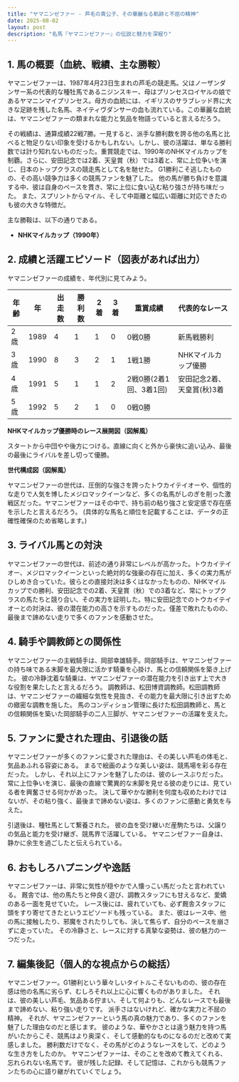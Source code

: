 ```yaml
---
title: "ヤマニンゼファー - 芦毛の貴公子、その華麗なる軌跡と不屈の精神"
date: 2025-08-02
layout: post
description: "名馬『ヤマニンゼファー』の伝説と魅力を深堀り"
---
```


## 1. 馬の概要（血統、戦績、主な勝鞍）

ヤマニンゼファーは、1987年4月23日生まれの芦毛の競走馬。父はノーザンダンサー系の代表的な種牡馬であるニジンスキー、母はプリンセスロイヤルの娘であるヤマニンマイプリンセス。母方の血統には、イギリスのサラブレッド界に大きな足跡を残した名馬、ネイティヴダンサーの血も流れている。この華麗な血統は、ヤマニンゼファーの類まれな能力と気品を物語っていると言えるだろう。

その戦績は、通算成績22戦7勝。一見すると、派手な勝利数を誇る他の名馬と比べると物足りない印象を受けるかもしれない。しかし、彼の活躍は、単なる勝利数では計り知れないものだった。重賞競走では、1990年のNHKマイルカップを制覇。さらに、安田記念では2着、天皇賞（秋）では3着と、常に上位争いを演じ、日本のトップクラスの競走馬として名を馳せた。  G1勝利こそ逃したものの、その高い競争力は多くの競馬ファンを魅了した。  他の馬が勝ち負けを意識する中、彼は自身のペースを貫き、常に上位に食い込む粘り強さが持ち味だった。  また、スプリントからマイル、そして中距離と幅広い距離に対応できたのも彼の大きな特徴だ。

主な勝鞍は、以下の通りである。

* **NHKマイルカップ（1990年）**


## 2. 成績と活躍エピソード（図表があれば出力）

ヤマニンゼファーの成績を、年代別に見てみよう。

| 年齢 | 年 | 出走数 | 勝利数 | 2着 | 3着 | 重賞成績 | 代表的なレース |
|---|---|---|---|---|---|---|---|
| 2歳 | 1989 | 4 | 1 | 1 | 0 | 0戦0勝 | 新馬戦勝利 |
| 3歳 | 1990 | 8 | 3 | 2 | 1 | 1戦1勝 | NHKマイルカップ優勝 |
| 4歳 | 1991 | 5 | 1 | 1 | 2 | 2戦0勝(2着1回、3着1回) | 安田記念2着、天皇賞(秋)3着 |
| 5歳 | 1992 | 5 | 2 | 1 | 0 | 0戦0勝 |  |


**NHKマイルカップ優勝時のレース展開図（図解風）**

スタートから中団やや後方につける。直線に向くと外から豪快に追い込み、最後の最後にライバルを差し切って優勝。


**世代構成図（図解風）**

ヤマニンゼファーの世代は、圧倒的な強さを誇ったトウカイテイオーや、個性的な走りで人気を博したメジロマックイーンなど、多くの名馬がしのぎを削った激戦区だった。ヤマニンゼファーはその中で、持ち前の粘り強さと安定感で存在感を示したと言えるだろう。  (具体的な馬名と順位を記載することは、データの正確性確保のため省略します。)


## 3. ライバル馬との対決

ヤマニンゼファーの世代は、前述の通り非常にレベルが高かった。トウカイテイオー、メジロマックイーンといった絶対的な強豪の存在に加え、多くの実力馬がひしめき合っていた。彼らとの直接対決は多くはなかったものの、NHKマイルカップでの勝利、安田記念での2着、天皇賞（秋）での3着など、常にトップクラスの馬たちと競り合い、その実力を証明した。特に安田記念でのトウカイテイオーとの対決は、彼の潜在能力の高さを示すものだった。僅差で敗れたものの、最後まで諦めない走りで多くのファンを感動させた。


## 4. 騎手や調教師との関係性

ヤマニンゼファーの主戦騎手は、岡部幸雄騎手。岡部騎手は、ヤマニンゼファーの持ち味である末脚を最大限に活かす騎乗を心掛け、馬との信頼関係を築き上げた。  彼の冷静沈着な騎乗は、ヤマニンゼファーの潜在能力を引き出す上で大きな役割を果たしたと言えるだろう。  調教師は、松田博資調教師。松田調教師は、ヤマニンゼファーの繊細な気性を見抜き、その能力を最大限に引き出すための緻密な調教を施した。  馬のコンディション管理に長けた松田調教師と、馬との信頼関係を築いた岡部騎手の二人三脚が、ヤマニンゼファーの活躍を支えた。


## 5. ファンに愛された理由、引退後の話

ヤマニンゼファーが多くのファンに愛された理由は、その美しい芦毛の体毛と、気品あふれる容姿にある。  まるで絵画のような美しい姿は、競馬場を彩る存在だった。  しかし、それ以上にファンを魅了したのは、彼のレースぶりだった。  常に上位争いを演じ、最後の直線で驚異的な末脚を見せる彼の走りには、見ている者を興奮させる何かがあった。  決して華やかな勝利を何度も収めたわけではないが、その粘り強く、最後まで諦めない姿は、多くのファンに感動と勇気を与えた。

引退後は、種牡馬として繋養された。  彼の血を受け継いだ産駒たちは、父譲りの気品と能力を受け継ぎ、競馬界で活躍している。  ヤマニンゼファー自身は、静かに余生を過ごしたと伝えられている。


## 6. おもしろハプニングや逸話

ヤマニンゼファーは、非常に気性が穏やかで人懐っこい馬だったと言われている。  厩舎では、他の馬たちと仲良く遊び、調教スタッフにも甘えるなど、愛嬌のある一面を見せていた。  レース後には、疲れていても、必ず厩舎スタッフに頭をすり寄せてきたというエピソードも残っている。  また、彼はレース中、他の馬に接触したり、邪魔をされたりしても、決して焦らず、自分のペースを崩さずに走っていた。  その冷静さと、レースに対する真摯な姿勢は、彼の魅力の一つだった。


## 7. 編集後記（個人的な視点からの総括）

ヤマニンゼファー。G1勝利という華々しいタイトルこそないものの、彼の存在感は他の名馬に劣らず、むしろそれ以上に心に響くものがありました。  それは、彼の美しい芦毛、気品ある佇まい、そして何よりも、どんなレースでも最後まで諦めない、粘り強い走りです。  派手さはないけれど、確かな実力と不屈の精神。  それが、ヤマニンゼファーという馬の真の魅力であり、多くのファンを魅了した理由なのだと感じます。  彼のような、華やかさとは違う魅力を持つ馬がいたからこそ、競馬はより奥深く、そして感動的なものになるのだと改めて実感しました。  勝利数だけでなく、その馬がどのようなレースをして、どのような生き方をしたのか。  ヤマニンゼファーは、そのことを改めて教えてくれる、忘れられない名馬です。  彼が残した記録、そして記憶は、これからも競馬ファンたちの心に語り継がれていくでしょう。
